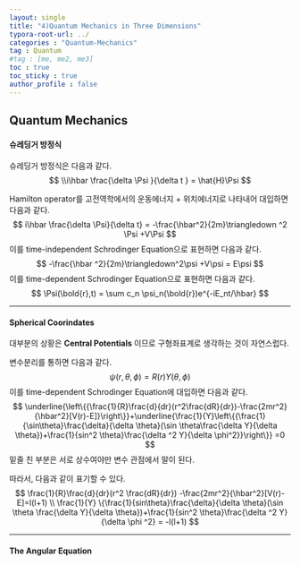 ```yaml
---
layout: single
title: "4)Quantum Mechanics in Three Dimensions"
typora-root-url: ../
categories : "Quantum-Mechanics"
tag : Quantum
#tag : [me, me2, me3]
toc : true
toc_sticky : true
author_profile : false
---
```

## Quantum Mechanics 

#### 슈레딩거 방정식

슈레딩거 방정식은 다음과 같다.
$$
\\i\hbar \frac{\delta \Psi }{\delta t } = \hat{H}\Psi
$$

Hamilton operator를 고전역학에서의 운동에너지 + 위치에너지로 나타내어 대입하면 다음과 같다.
$$
i\hbar \frac{\delta \Psi}{\delta t} = -\frac{\hbar^2}{2m}\triangledown ^2 \Psi +V\Psi
$$
이를 time-independent Schrodinger Equation으로 표현하면 다음과 같다.
$$
-\frac{\hbar ^2}{2m}\triangledown^2\psi +V\psi = E\psi
$$
이를 time-dependent Schrodinger Equation으로 표현하면 다음과 같다.
$$
\Psi(\bold{r},t) = \sum c_n \psi_n(\bold{r})e^{-iE_nt/\hbar}
$$

---

#### Spherical Coorindates

대부분의 상황은 **Central Potentials** 이므로 구형좌표계로 생각하는 것이 자연스럽다.

변수분리를 통하면 다음과 같다.
$$
\psi(r, \theta, \phi) = R(r)Y(\theta, \phi)
$$
이를 time-dependent Schrodinger Equation에 대입하면 다음과 같다.
$$
\underline{\left\{{\frac{1}{R}\frac{d}{dr}(r^2\frac{dR}{dr})-\frac{2mr^2}{\hbar^2}[V(r)-E]}\right\}}+\underline{\frac{1}{Y}\left\{{\frac{1}{\sin\theta}\frac{\delta}{\delta \theta}(\sin \theta\frac{\delta Y}{\delta \theta})+\frac{1}{sin^2 \theta}\frac{\delta ^2 Y}{\delta \phi^2}}\right\}} =0
$$
밑줄 친 부분은 서로 상수여야만 변수 관점에서 말이 된다. 

따라서, 다음과 같이 표기할 수 있다.
$$
\frac{1}{R}\frac{d}{dr}(r^2 \frac{dR}{dr}) -\frac{2mr^2}{\hbar^2}[V(r)-E]=l(l+1)
\\
\frac{1}{Y} \{\frac{1}{sin\theta}\frac{\delta}{\delta \theta}(\sin \theta \frac{\delta Y}{\delta \theta})+\frac{1}{sin^2 \theta}\frac{\delta ^2 Y}{\delta \phi ^2} = -l(l+1)
$$

---

#### The Angular Equation